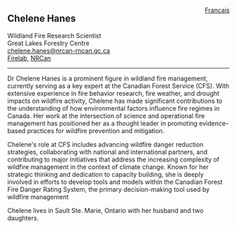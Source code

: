 <a href="https://cffdrs.github.io/website_fr/contacter/Chelene_Hanes/" target="_self" style="float: right;"> Français </a>

## Chelene Hanes
Wildland Fire Research Scientist  
Great Lakes Forestry Centre  
[chelene.hanes@nrcan-rncan.gc.ca](mailto:chelene.hanes@nrcan-rncan.gc.ca)  
[Firelab](http://www.firelab.utoronto.ca/people/ch/), [NRCan](https://cfs.nrcan.gc.ca/employees/read/ckrezek)  

---

Dr Chelene Hanes is a prominent figure in wildland fire management, currently serving as a key expert at the Canadian Forest Service (CFS). With extensive experience in fire behavior research, fire weather, and drought impacts on wildfire activity, Chelene has made significant contributions to the understanding of how environmental factors influence fire regimes in Canada. Her work at the intersection of science and operational fire management has positioned her as a thought leader in promoting evidence-based practices for wildfire prevention and mitigation.  

Chelene's role at CFS includes advancing wildfire danger reduction strategies, collaborating with national and international partners, and contributing to major initiatives that address the increasing complexity of wildfire management in the context of climate change. Known for her strategic thinking and dedication to capacity building, she is deeply involved in efforts to develop tools and models within the Canadian Forest Fire Danger Rating System, the primary decision-making tool used by wildfire management  

Chelene lives in Sault Ste. Marie, Ontario with her husband and two daughters. 
